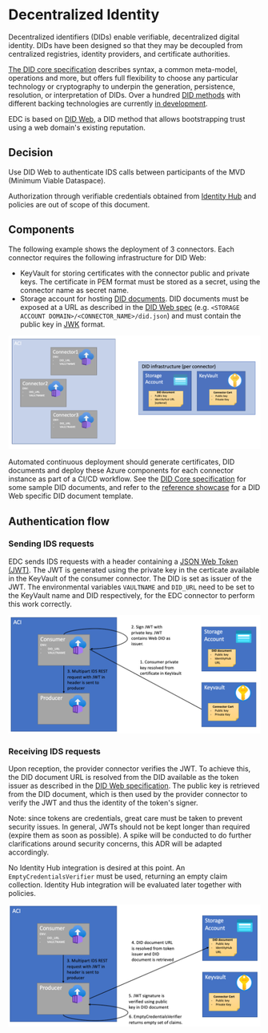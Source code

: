 # Decentralized Identity

Decentralized identifiers (DIDs) enable verifiable, decentralized digital identity. DIDs have been designed so that they may be decoupled from centralized registries, identity providers, and certificate authorities. 

[The DID core specification](https://www.w3.org/TR/did-core/) describes syntax, a common meta-model, operations and more, but offers full flexibility to choose any particular technology or cryptography to underpin the generation, persistence, resolution, or interpretation of DIDs. Over a hundred [DID methods](https://www.w3.org/TR/did-core/#methods) with different backing technologies are currently [in development](https://w3c.github.io/did-spec-registries/#did-methods).

EDC is based on [DID Web](https://w3c-ccg.github.io/did-method-web/), a DID method that allows bootstrapping trust using a web domain's existing reputation.

## Decision

Use DID Web to authenticate IDS calls between participants of the MVD (Minimum Viable Dataspace).

Authorization through verifiable credentials obtained from [Identity Hub](https://didproject.azurewebsites.net/docs/hub-overview.html) and policies are out of scope of this document.

## Components

The following example shows the deployment of 3 connectors. Each connector requires the following infrastructure for DID Web:
- KeyVault for storing certificates with the connector public and private keys. The certificate in PEM format must be stored as a secret, using the connector name as secret name.
- Storage account for hosting [DID documents](https://w3c.github.io/did-spec-registries/#did-document-properties). DID documents must be exposed at a URL as described in the [DID Web spec](https://w3c-ccg.github.io/did-method-web/#web-did-method-specification) (e.g. `<STORAGE ACCOUNT DOMAIN>/<CONNECTOR_NAME>/did.json`) and must contain the public key in [JWK](https://datatracker.ietf.org/doc/html/rfc7517) format.

![DID components](did-components.png)

Automated continuous deployment should generate certificates, DID documents and deploy these Azure components for each connector instance as part of a CI/CD workflow. See the [DID Core specification](https://www.w3.org/TR/did-core/#did-documents) for some sample DID documents, and refer to the [reference showcase](https://github.com/microsoft/edc-showcase/blob/main/scripts/did/template/template.json) for a DID Web specific DID document template.

## Authentication flow

### Sending IDS requests

EDC sends IDS requests with a header containing a [JSON Web Token (JWT)](https://jwt.io/introduction). The JWT is generated using the private key in the certicate available in the KeyVault of the consumer connector. The DID is set as issuer of the JWT. The environmental variables `VAULTNAME` and `DID_URL` need to be set to the KeyVault name and DID respectively, for the EDC connector to perform this work correctly. 

![Sending IDS requests](send-ids-request.png)

### Receiving IDS requests

Upon reception, the provider connector verifies the JWT. To achieve this, the DID document URL is resolved from the DID available as the token issuer as described in the [DID Web specification](https://w3c-ccg.github.io/did-method-web/#method-specific-identifier). The public key is retrieved from the DID document, which is then used by the provider connector to verify the JWT and thus the identity of the token's signer. 

Note: since tokens are credentials, great care must be taken to prevent security issues. In general, JWTs should not be kept longer than required (expire them as soon as possible). A spike will be conducted to do further clarifications around security concerns, this ADR will be adapted accordingly. 

No Identity Hub integration is desired at this point. An `EmptyCredentialsVerifier` must be used, returning an empty claim collection. Identity Hub integration will be evaluated later together with policies.

![Sending IDS requests](receive-ids-request.png)


